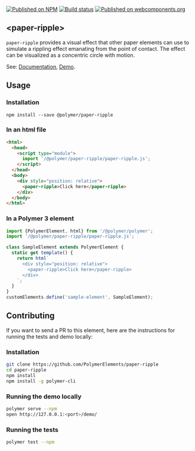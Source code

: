 [![Published on NPM](https://img.shields.io/npm/v/@polymer/paper-ripple.svg)](https://www.npmjs.com/package/@polymer/paper-ripple)
[![Build status](https://travis-ci.org/PolymerElements/paper-ripple.svg?branch=master)](https://travis-ci.org/PolymerElements/paper-ripple)
[![Published on webcomponents.org](https://img.shields.io/badge/webcomponents.org-published-blue.svg)](https://webcomponents.org/element/@polymer/paper-ripple)

## &lt;paper-ripple&gt;
`paper-ripple` provides a visual effect that other paper elements can
use to simulate a rippling effect emanating from the point of contact. The
effect can be visualized as a concentric circle with motion.

See: [Documentation](https://www.webcomponents.org/element/@polymer/paper-ripple),
  [Demo](https://www.webcomponents.org/element/@polymer/paper-ripple/demo/demo/index.html).

## Usage

### Installation
```
npm install --save @polymer/paper-ripple
```

### In an html file
```html
<html>
  <head>
    <script type="module">
      import '/@polymer/paper-ripple/paper-ripple.js';
    </script>
  </head>
  <body>
    <div style="position: relative">
      <paper-ripple>Click here</paper-ripple>
    </div>
  </body>
</html>
```
### In a Polymer 3 element
```js
import {PolymerElement, html} from '/@polymer/polymer';
import '/@polymer/paper-ripple/paper-ripple.js';

class SampleElement extends PolymerElement {
  static get template() {
    return html`
      <div style="position: relative">
        <paper-ripple>Click here</paper-ripple>
      </div>
    `;
  }
}
customElements.define('sample-element', SampleElement);
```

## Contributing
If you want to send a PR to this element, here are
the instructions for running the tests and demo locally:

### Installation
```sh
git clone https://github.com/PolymerElements/paper-ripple
cd paper-ripple
npm install
npm install -g polymer-cli
```

### Running the demo locally
```sh
polymer serve --npm
open http://127.0.0.1:<port>/demo/
```

### Running the tests
```sh
polymer test --npm
```
